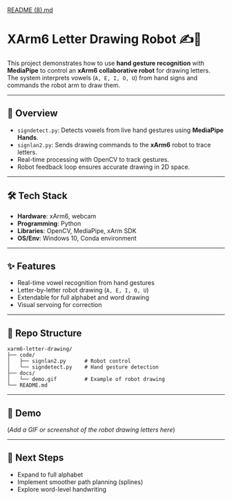 [README (8).md](https://github.com/user-attachments/files/22649870/README.8.md)
# XArm6 Letter Drawing Robot ✍️🤖

This project demonstrates how to use **hand gesture recognition** with **MediaPipe** to control an **xArm6 collaborative robot** for drawing letters.  
The system interprets vowels (`A, E, I, O, U`) from hand signs and commands the robot arm to draw them.

---

## 🚀 Overview
- `signdetect.py`: Detects vowels from live hand gestures using **MediaPipe Hands**.
- `signlan2.py`: Sends drawing commands to the **xArm6** robot to trace letters.
- Real-time processing with OpenCV to track gestures.
- Robot feedback loop ensures accurate drawing in 2D space.

---

## 🛠️ Tech Stack
- **Hardware**: xArm6, webcam
- **Programming**: Python
- **Libraries**: OpenCV, MediaPipe, xArm SDK
- **OS/Env**: Windows 10, Conda environment

---

## ✨ Features
- Real-time vowel recognition from hand gestures
- Letter-by-letter robot drawing (`A, E, I, O, U`)
- Extendable for full alphabet and word drawing
- Visual servoing for correction

---

## 📂 Repo Structure
```
xarm6-letter-drawing/
├── code/
│   ├── signlan2.py      # Robot control
│   └── signdetect.py    # Hand gesture detection
├── docs/
│   └── demo.gif         # Example of robot drawing
└── README.md
```

---

## 📸 Demo
(*Add a GIF or screenshot of the robot drawing letters here*)

---

## 🔮 Next Steps
- Expand to full alphabet
- Implement smoother path planning (splines)
- Explore word-level handwriting
